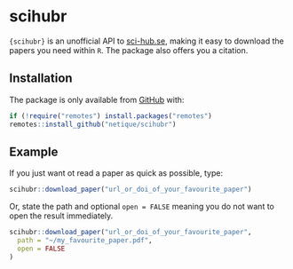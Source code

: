 
<!-- README.md is generated from README.Rmd. Please edit that file -->

# scihubr

<!-- badges: start -->
<!-- badges: end -->

`{scihubr}` is an unofficial API to [sci-hub.se](https://sci-hub.se/),
making it easy to download the papers you need within `R`. The package
also offers you a citation.

## Installation

The package is only available from [GitHub](https://github.com/) with:

``` r
if (!require("remotes") install.packages("remotes")
remotes::install_github("netique/scihubr")
```

## Example

If you just want ot read a paper as quick as possible, type:

``` r
scihubr::download_paper("url_or_doi_of_your_favourite_paper")
```

Or, state the path and optional `open = FALSE` meaning you do not want
to open the result immediately.

``` r
scihubr::download_paper("url_or_doi_of_your_favourite_paper",
  path = "~/my_favourite_paper.pdf",
  open = FALSE
)
```
